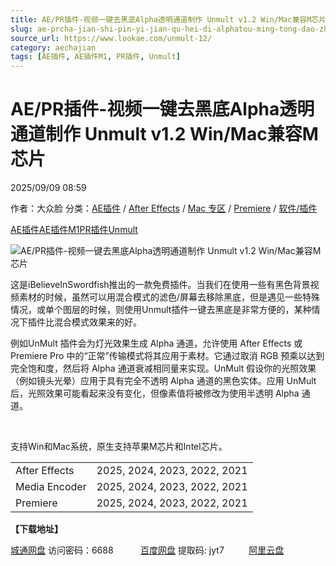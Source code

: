 ```yaml
---
title: AE/PR插件-视频一键去黑底Alpha透明通道制作 Unmult v1.2 Win/Mac兼容M芯片
slug: ae-prcha-jian-shi-pin-yi-jian-qu-hei-di-alphatou-ming-tong-dao-zhi-zuo-unmult-v1-2-win-macjian-rong-mxin-pian
source_url: https://www.lookae.com/unmult-12/
category: aechajian
tags: [AE插件, AE插件M1, PR插件, Unmult]
---
```

# AE/PR插件-视频一键去黑底Alpha透明通道制作 Unmult v1.2 Win/Mac兼容M芯片

2025/09/09 08:59

作者：大众脸
分类：[AE插件](https://www.lookae.com/after-effects/aechajian/) / [After Effects](https://www.lookae.com/after-effects/) / [Mac 专区](https://www.lookae.com/mac-osx/) / [Premiere](https://www.lookae.com/qitarjcj/premierezy/) / [软件/插件](https://www.lookae.com/qitarjcj/)

[AE插件](https://www.lookae.com/tag/ae%e6%8f%92%e4%bb%b6/)[AE插件M1](https://www.lookae.com/tag/aem1/)[PR插件](https://www.lookae.com/tag/pr%e6%8f%92%e4%bb%b6/)[Unmult](https://www.lookae.com/tag/unmult/)

![AE/PR插件-视频一键去黑底Alpha透明通道制作 Unmult v1.2 Win/Mac兼容M芯片](https://www.lookae.com/wp-content/uploads/2025/09/UnMult-12.jpg "AE/PR插件-视频一键去黑底Alpha透明通道制作 Unmult v1.2 Win/Mac兼容M芯片-LookAE.com")

这是iBelieveInSwordfish推出的一款免费插件。当我们在使用一些有黑色背景视频素材的时候，虽然可以用混合模式的滤色/屏幕去移除黑底，但是遇见一些特殊情况，或单个图层的时候，则使用Unmult插件一键去黑底是非常方便的，某种情况下插件比混合模式效果来的好。

例如UnMult 插件会为灯光效果生成 Alpha 通道，允许使用 After Effects 或 Premiere Pro 中的“正常”传输模式将其应用于素材。它通过取消 RGB 预乘以达到完全饱和度，然后将 Alpha 通道衰减相同量来实现。UnMult 假设你的光照效果（例如镜头光晕）应用于具有完全不透明 Alpha 通道的黑色实体。应用 UnMult 后，光照效果可能看起来没有变化，但像素值将被修改为使用半透明 Alpha 通道。

[﻿](http://cloud.video.taobao.com/play/u/null/p/1/e/6/t/1/532843401164.mp4)

支持Win和Mac系统，原生支持苹果M芯片和Intel芯片。

|  |  |
| --- | --- |
| After Effects | 2025, 2024, 2023, 2022, 2021 |
| Media Encoder | 2025, 2024, 2023, 2022, 2021 |
| Premiere | 2025, 2024, 2023, 2022, 2021 |

**【下载地址】**

[城通网盘](https://url70.ctfile.com/f/2827370-8425909798-3784c4?p=4431) 访问密码：6688           [百度网盘](https://pan.baidu.com/s/1o4oD-3lKW2YH-c1NUo-azA?pwd=jyt7) 提取码: jyt7          [阿里云盘](https://www.alipan.com/s/za3ZdF2rkGt)
